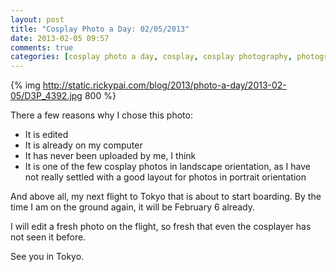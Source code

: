 ```yaml
---
layout: post
title: "Cosplay Photo a Day: 02/05/2013"
date: 2013-02-05 09:57
comments: true
categories: [cosplay photo a day, cosplay, cosplay photography, photography, panty and stocking, panty, stocking]
---
```


{% img http://static.rickypai.com/blog/2013/photo-a-day/2013-02-05/D3P_4392.jpg 800 %}

There a few reasons why I chose this photo:

- It is edited
- It is already on my computer
- It has never been uploaded by me, I think
- It is one of the few cosplay photos in landscape orientation, as I have not really settled with a good layout for photos in portrait orientation

And above all, my next flight to Tokyo that is about to start boarding. By the time I am on the ground again, it will be February 6 already.

I will edit a fresh photo on the flight, so fresh that even the cosplayer has not seen it before.

See you in Tokyo.